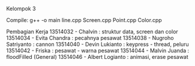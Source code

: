 Kelompok 3

Compile: g++ -o main line.cpp Screen.cpp Point.cpp Color.cpp

Pembagian Kerja
13514032 - Chalvin				: struktur data, screen dan color
13514034 - Evita Chandra		: pecahnya pesawat
13514038 - Nugroho Satriyanto	: cannon
13514040 - Devin Lukianto		: keypress - thread, peluru
13514042 - Friska				: pesawat - warna pesawat
13514044 - Malvin Juanda		: floodFilled (General)
13514046 - Albert Logianto		: animasi, erase pesawat